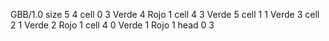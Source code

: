 <gs-board> GBB/1.0
size 5 4
cell 0 3 Verde 4 Rojo 1 
cell 4 3 Verde 5 
cell 1 1 Verde 3 
cell 2 1 Verde 2 Rojo 1 
cell 4 0 Verde 1 Rojo 1 
head 0 3 </gs-board>